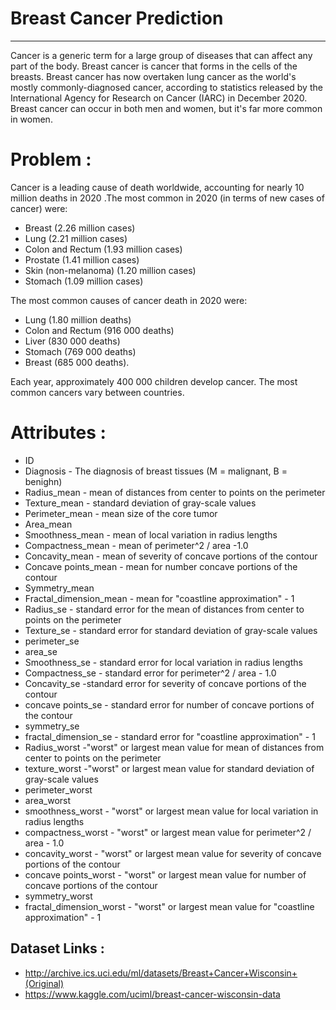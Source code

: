 # Breast Cancer Prediction

---

Cancer is a generic term for a large group of diseases that can affect any part of the body. Breast cancer is cancer that forms in the cells of the breasts. Breast cancer has now overtaken lung cancer as the world's mostly commonly-diagnosed cancer, according to statistics released by the International Agency for Research on Cancer (IARC) in December 2020. Breast cancer can occur in both men and women, but it's far more common in women.

# Problem :

Cancer is a leading cause of death worldwide, accounting for nearly 10 million deaths in 2020 .The most common in 2020 (in terms of new cases of cancer) were:

- Breast (2.26 million cases)
- Lung (2.21 million cases)
- Colon and Rectum (1.93 million cases)
- Prostate (1.41 million cases)
- Skin (non-melanoma) (1.20 million cases)
- Stomach (1.09 million cases)

The most common causes of cancer death in 2020 were:

- Lung (1.80 million deaths)
- Colon and Rectum (916 000 deaths)
- Liver (830 000 deaths)
- Stomach (769 000 deaths)
- Breast (685 000 deaths).

Each year, approximately 400 000 children develop cancer. The most common cancers vary between countries.

# Attributes :

- ID
- Diagnosis - The diagnosis of breast tissues (M = malignant, B = benighn)
- Radius_mean - mean of distances from center to points on the perimeter
- Texture_mean - standard deviation of gray-scale values
- Perimeter_mean - mean size of the core tumor
- Area_mean
- Smoothness_mean - mean of local variation in radius lengths
- Compactness_mean - mean of perimeter^2 / area -1.0
- Concavity_mean - mean of severity of concave portions of the contour
- Concave points_mean - mean for number concave portions of the contour
- Symmetry_mean
- Fractal_dimension_mean - mean for "coastline approximation" - 1
- Radius_se - standard error for the mean of distances from center to points on the perimeter
- Texture_se - standard error for standard deviation of gray-scale values
- perimeter_se
- area_se
- Smoothness_se - standard error for local variation in radius lengths
- Compactness_se - standard error for perimeter^2 / area - 1.0
- Concavity_se -standard error for severity of concave portions of the contour
- concave points_se - standard error for number of concave portions of the contour
- symmetry_se
- fractal_dimension_se - standard error for "coastline approximation" - 1
- Radius_worst -"worst" or largest mean value for mean of distances from center to points on the perimeter
- texture_worst -"worst" or largest mean value for standard deviation of gray-scale values
- perimeter_worst
- area_worst
- smoothness_worst - "worst" or largest mean value for local variation in radius lengths
- compactness_worst - "worst" or largest mean value for perimeter^2 / area - 1.0
- concavity_worst - "worst" or largest mean value for severity of concave portions of the contour
- concave points_worst - "worst" or largest mean value for number of concave portions of the contour
- symmetry_worst
- fractal_dimension_worst - "worst" or largest mean value for "coastline approximation" - 1

## Dataset Links :

- http://archive.ics.uci.edu/ml/datasets/Breast+Cancer+Wisconsin+(Original)
- https://www.kaggle.com/uciml/breast-cancer-wisconsin-data
